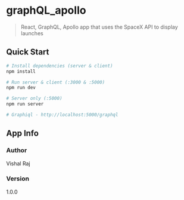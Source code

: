 # graphQL_apollo
> React, GraphQL, Apollo app that uses the SpaceX API to display launches

## Quick Start

```bash
# Install dependencies (server & client)
npm install

# Run server & client (:3000 & :5000)
npm run dev

# Server only (:5000)
npm run server

# Graphiql - http://localhost:5000/graphql
```

## App Info

### Author

Vishal Raj

### Version

1.0.0